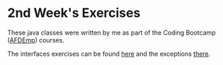 # 2nd Week's Exercises

These java classes were written by me as part of the Coding Bootcamp ([AFDEmp]) courses.

The interfaces exercises can be found [here] and the exceptions [there].

[AFDEmp]: <http://www.afdemp.org/>
[here]: <https://codeandwork.github.io/courses/java/interfaces-p.html#/13>
[there]: <https://codeandwork.github.io/courses/java/exceptions-p.html#/10>
